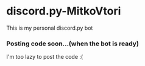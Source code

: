 # discord.py-MitkoVtori
This is my personal discord.py bot

### Posting code soon...(when the bot is ready)

I'm too lazy to post the code :(
